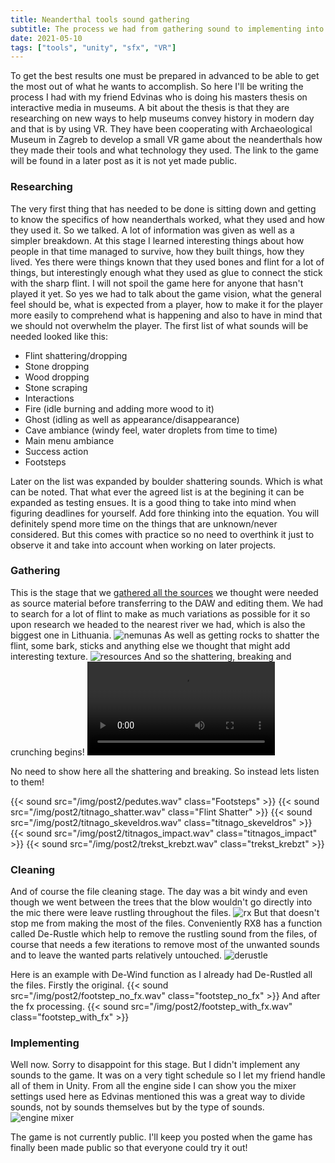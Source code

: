 ```yaml
---
title: Neanderthal tools sound gathering
subtitle: The process we had from gathering sound to implementing into the game  
date: 2021-05-10
tags: ["tools", "unity", "sfx", "VR"]
---
```


To get the best results one must be prepared in advanced to be able to get the most out of what he wants to accomplish. So here I'll be writing the process I had with my friend Edvinas who is doing his masters thesis on interactive media in museums. A bit about the thesis is that they are researching on new ways to help museums convey history in modern day and that is by using VR. They have been cooperating with Archaeological Museum in Zagreb to develop a small VR game about the neanderthals how they made their tools and what technology they used. The link to the game will be found in a later post as it is not yet made public. 

### Researching
The very first thing that has needed to be done is sitting down and getting to know the specifics of how neanderthals worked, what they used and how they used it. So we talked. A lot of information was given as well as a simpler breakdown. At this stage I learned interesting things about how people in that time managed to survive, how they built things, how they lived. Yes there were things known that they used bones and flint for a lot of things, but interestingly enough what they used as glue to connect the stick with the sharp flint. I will not spoil the game here for anyone that hasn't played it yet.
So yes we had to talk about the game vision, what the general feel should be, what is expected from a player, how to make it for the player more easily to comprehend what is happening and also to have in mind that we should not overwhelm the player. The first list of what sounds will be needed looked like this: 
* Flint shattering/dropping
* Stone dropping
* Wood dropping
* Stone scraping
* Interactions
* Fire (idle burning and adding more wood to it)
* Ghost (idling as well as appearance/disappearance)
* Cave ambiance (windy feel, water droplets from time to time)
* Main menu ambiance
* Success action
* Footsteps

Later on the list was expanded by boulder shattering sounds. Which is what can be noted. That what ever the agreed list is at the begining it can be expanded as testing ensues. It is a good thing to take into mind when figuring deadlines for yourself. Add fore thinking into the equation. You will definitely spend more time on the things that are unknown/never considered. But this comes with practice so no need to overthink it just to observe it and take into account when working on later projects.

### Gathering
This is the stage that we [gathered all the sources](https://www.instagram.com/p/CNIqkhknyMY/?utm_source=ig_web_copy_link) we thought were needed as source material before transferring to the DAW and editing them. We had to search for a lot of flint to make as much variations as possible for it so upon research we headed to the nearest river we had, which is also the biggest one in Lithuania.
![nemunas](/img/post2/nemunas.png)
As well as getting rocks to shatter the flint, some bark, sticks and anything else we thought that might add interesting texture.
![resources](/img/post2/matts.png)
And so the shattering, breaking and crunching begins!
![shattering](/img/post2/shatter.mp4)

No need to show here all the shattering and breaking. So instead lets listen to them!

{{< sound src="/img/post2/pedutes.wav" class="Footsteps" >}}
{{< sound src="/img/post2/titnago_shatter.wav" class="Flint Shatter" >}}
{{< sound src="/img/post2/titnago_skeveldros.wav" class="titnago_skeveldros" >}}
{{< sound src="/img/post2/titnagos_impact.wav" class="titnagos_impact" >}}
{{< sound src="/img/post2/trekst_krebzt.wav" class="trekst_krebzt" >}}

### Cleaning
And of course the file cleaning stage. The day was a bit windy and even though we went between the trees that the blow wouldn't go directly into the mic there were leave rustling throughout the files.
![rx](/img/post2/rx.png)
But that doesn't stop me from making the most of the files. Conveniently RX8 has a function called De-Rustle which help to remove the rustling sound from the files, of course that needs a few iterations to remove most of the unwanted sounds and to leave the wanted parts relatively untouched.
![derustle](/img/post2/derustle.png)

Here is an example with De-Wind function as I already had De-Rustled all the files.
Firstly the original.
{{< sound src="/img/post2/footstep_no_fx.wav" class="footstep_no_fx" >}}
And after the fx processing.
{{< sound src="/img/post2/footstep_with_fx.wav" class="footstep_with_fx" >}}

### Implementing
Well now. Sorry to disappoint for this stage. But I didn't implement any sounds to the game. It was on a very tight schedule so I let my friend handle all of them in Unity. From all the engine side I can show you the mixer settings used here as Edvinas mentioned this was a great way to divide sounds, not by sounds themselves but by the type of sounds.
![engine mixer](/img/post2/unity_mixer.png)

The game is not currently public. I'll keep you posted when the game has finally been made public so that everyone could try it out!